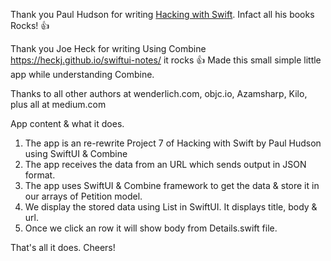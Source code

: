 
Thank you Paul Hudson for writing [Hacking with Swift](https://www.hackingwithswift.com/read). Infact all his books Rocks! :+1:

Thank you Joe Heck for writing Using Combine https://heckj.github.io/swiftui-notes/ it rocks :+1:
Made this small simple little app while understanding Combine. 

Thanks to all other authors at wenderlich.com, objc.io, Azamsharp, Kilo, plus all at medium.com 

App content & what it does.
1. The app is an re-rewrite Project 7  of Hacking with Swift by Paul Hudson using SwiftUI & Combine
2. The app receives the data from an URL which sends output in JSON format.
3. The app uses SwiftUI & Combine framework to get the data & store it in our arrays of Petition model.
4. We display the stored data using List in SwiftUI. It displays title, body & url.
5. Once we click an row it will show body from Details.swift file.

That's all it does. 
Cheers!
